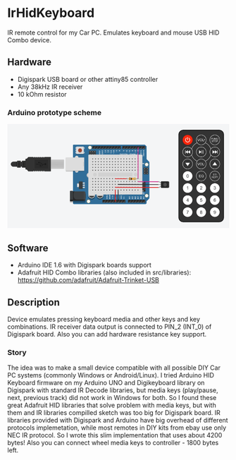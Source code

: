 # IrHidKeyboard
IR remote control for my Car PC. Emulates keyboard and mouse USB HID Combo device.

## Hardware

- Digispark USB board or other attiny85 controller
- Any 38kHz IR receiver
- 10 kOhm resistor

### Arduino prototype scheme
![Arduino prototype scheme](https://raw.githubusercontent.com/horse315/IrHidKeyboard/master/ir_remote.png)

## Software

- Arduino IDE 1.6 with Digispark boards support
- Adafruit HID Combo libraries (also included in src/libraries): https://github.com/adafruit/Adafruit-Trinket-USB

## Description
Device emulates pressing keyboard media and other keys and key combinations. IR receiver data output is connected to PIN_2 (INT_0) of Digispark board. Also you can add hardware resistance key support. 

### Story
The idea was to make a small device compatible with all possible DIY Car PC systems (commonly Windows or Android/Linux). I tried Arduino HID Keyboard firmware on my Arduino UNO and Digikeyboard library on Digispark with standard IR Decode libraries, but media keys (play/pause, next, previous track) did not work in Windows for both. So I found these great Adafruit HID libraries that solve problem with media keys, but with them and IR libraries compilled sketch was too big for Digispark board. IR libraries provided with Digispark and Arduino have big overhead of different protocols implemetation, while most remotes in DIY kits from ebay use only NEC IR  protocol. So I wrote this slim implementation that uses about 4200 bytes! Also you can connect wheel media keys to controller - 1800 bytes left.
